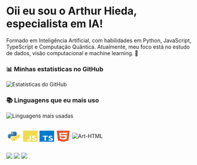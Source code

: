 # Oii eu sou o Arthur Hieda, especialista em IA!

Formado em Inteligência Artificial, com habilidades em Python, JavaScript, TypeScript e Computação Quântica. Atualmente, meu foco está no estudo de dados, visão computacional e machine learning. 🚀

### 📊 Minhas estatísticas no GitHub

![Estatísticas do GitHub](https://github-readme-stats.vercel.app/api?username=ArtHieda&show_icons=true&theme=radical)

### 📚 Linguagens que eu mais uso

![Linguagens mais usadas](https://github-readme-stats.vercel.app/api/top-langs/?username=ArtHieda&layout=compact&theme=radical)

<div style="display: inline_block"><br>
  <img align="center" alt="Art-Python" height="30" width="40" src="https://raw.githubusercontent.com/devicons/devicon/master/icons/python/python-original.svg">
  <img align="center" alt="Art-Js" height="30" width="40" src="https://raw.githubusercontent.com/devicons/devicon/master/icons/javascript/javascript-plain.svg">
  <img align="center" alt="Art-Ts" height="30" width="40" src="https://raw.githubusercontent.com/devicons/devicon/master/icons/typescript/typescript-plain.svg">
  <img align="center" alt="Art-HTML" height="30" width="40" src="https://raw.githubusercontent.com/devicons/devicon/master/icons/html5/html5-original.svg">
  <img align="center" alt="Art-HTML" height="30" width="40" src="https://cdn.jsdelivr.net/gh/devicons/devicon@latest/icons/r/r-original.svg">
</div>

##

<div>
  <a href = "mailto:contatoarthieda@gmail.com"><img src="https://img.shields.io/badge/Gmail-D14836?style=for-the-badge&logo=gmail&logoColor=white" target="_blank"></a>
  <img src="https://img.shields.io/badge/dialogflow-FF9800?style=for-the-badge&logo=dialogflow&logoColor=white" target="_blank"></a>
  <img src="https://img.shields.io/badge/TensorFlow-FF6F00?style=for-the-badge&logo=tensorflow&logoColor=white" target="_blank"></a>
</div>
